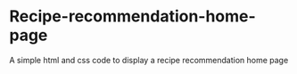 # Recipe-recommendation-home-page
A simple html and css code to display a recipe recommendation home page
